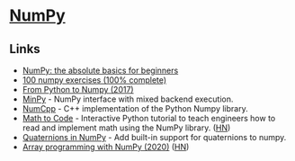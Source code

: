 # [NumPy](https://www.numpy.org/)

## Links

- [NumPy: the absolute basics for beginners](https://numpy.org/devdocs/user/absolute_beginners.html)
- [100 numpy exercises (100% complete)](https://github.com/rougier/numpy-100)
- [From Python to Numpy (2017)](https://www.labri.fr/perso/nrougier/from-python-to-numpy/)
- [MinPy](https://github.com/dmlc/minpy) - NumPy interface with mixed backend execution.
- [NumCpp](https://github.com/dpilger26/NumCpp) - C++ implementation of the Python Numpy library.
- [Math to Code](https://mathtocode.com/) - Interactive Python tutorial to teach engineers how to read and implement math using the NumPy library. ([HN](https://news.ycombinator.com/item?id=23513438))
- [Quaternions in NumPy](https://github.com/moble/quaternion) - Add built-in support for quaternions to numpy.
- [Array programming with NumPy (2020)](https://www.nature.com/articles/s41586-020-2649-2) ([HN](https://news.ycombinator.com/item?id=24501511))
